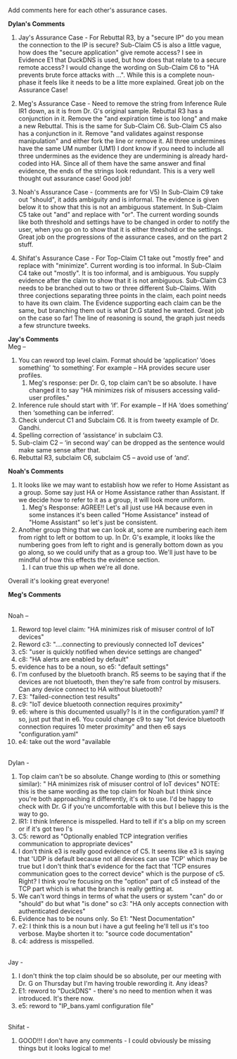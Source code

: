 Add comments here for each other's assurance cases.

**Dylan's Comments**

 1. Jay's Assurance Case - 
   For Rebuttal R3, by a "secure IP" do you mean the connection to the IP is secure?
    Sub-Claim C5 is also a little vague, how does the "secure application" give remote access? I see in Evidence E1 that      DuckDNS is used, but how does that relate to a secure remote access?
    I would change the wording on Sub-Claim C6 to "HA prevents brute force attacks with ...". While this is a complete noun-phase it feels like it needs to be a litte  more explained.
    Great job on the Assurance Case!
    
 2. Meg's Assurance Case - 
    Need to remove the string from Inference Rule IR1 down, as it is from Dr. G's original sample.
    Rebuttal R3 has a conjunction in it. Remove the "and expiration time is too long" and make a new Rebuttal. This is the  same for Sub-Claim C6.
    Sub-Claim C5 also has a conjunction in it. Remove "and validates against response manipulation" and either fork the line or remove it. 
    All three undermines have the same UM number (UM1)
    I dont know if you need to include all three undermines as the evidence they are undermining is already hard-coded into HA. Since all of them have the same answer and final evidence, the ends of the strings look redundant. 
    This is a very well thought out assurance case! Good job!
    
 3. Noah's Assurance Case - (comments are for V5)
    In Sub-Claim C9 take out "should", it adds ambiguity and is informal. The evidence is given below it to show that this is not an ambiguous statement.
    In Sub-Claim C5 take out "and" and replace with "or". The current wording sounds like both threshold and settings have to be changed in order to notify the user, when you go on to show that it is either threshold or the settings.
    Great job on the progressions of the assurance cases, and on the part 2 stuff. 
    
 4. Shifat's Assurance Case -
    For Top-Claim C1 take out "mostly free" and replace with "minimize". Current wording is too informal.
    In Sub-Claim C4 take out "mostly". It is too informal, and is ambiguous. You supply evidence after the claim to show that it is not ambiguous. 
    Sub-Claim C3 needs to be branched out to two or three different Sub-Claims. With three conjections separating three points in the claim, each point needs to have its own claim. The Evidence supporting each claim can be the same, but branching them out is what Dr.G stated he wanted.
    Great job on the case so far! The line of reasoning is sound, the graph just needs a few struncture tweeks. 

**Jay's Comments** 
<br/> Meg –

1.	You can reword top level claim. Format should be ‘application’ ‘does something’ ‘to something’. For example – HA provides secure user profiles. 
     1. Meg's response: per Dr. G, top claim can't be so absolute. I have changed it to say "HA minimizes risk of misusers accessing valid-user profiles."
3.	Inference rule should start with ‘if’. For example – If HA ‘does something’ then ‘something can be inferred’.
4.	Check undercut C1 and Subclaim C6. It is from tweety example of Dr. Gandhi.
5.	Spelling correction of ‘assistance’ in subclaim C3.
6.	Sub-claim C2 – ‘in second way’ can be dropped as the sentence would make same sense after that.
7.	Rebuttal R3, subclaim C6, subclaim C5 – avoid use of ‘and’.


**Noah's Comments**
1. It looks like we may want to establish how we refer to Home Assistant as a group. Some say just HA or Home Assistance rather than Assistant. If we decide how to refer to it as a group, it will look more uniform. 
      1. Meg's Response: AGREE!! Let's all just use HA because even in some instances it's been called "Home Assistance" instead of "Home Assistant" so let's just be consistent.
3. Another group thing that we can look at, some are numbering each item from right to left or bottom to up. In Dr. G's example, it looks like the numbering goes from left to right and is generally bottom down as you go along, so we could unify that as a group too. We'll just have to be mindful of how this effects the evidence section.
      1. I can true this up when we're all done.

Overall it's looking great everyone!

**Meg's Comments** 

<br/> Noah –

1.	Reword top level claim: "HA minimizes risk of misuser control of IoT devices"
2.	Reword c3: "....connecting to previously connected IoT devices"
3.	c5: "user is quickly notified when device settings are changed"
4.	c8: "HA alerts are enabled by default"
5.	evidence has to be a noun, so e5: "default settings"
6.	I'm confused by the bluetooth branch. R5 seems to be saying that if the devices are not bluetooth, then they're safe from control by misusers. Can any device connect to HA without bluetooth?
7.	E3: "failed-connection test results"
8.	c9: "IoT device bluetooth connection requires proximity"
9.	e6: where is this documented usually? Is it in the configuration.yaml? If so, just put that in e6. You could change c9 to say "Iot device bluetooth connection requires 10 meter proximity" and then e6 says "configuration.yaml"
10.	e4: take out the word "available

<br/> Dylan - 

1. Top claim can't be so absolute. Change wording to (this or something similar): "	HA minimizes risk of misuser control of IoT devices" NOTE: this is the same wording as the top claim for Noah but I think since you're both approaching it differently, it's ok to use. I'd be happy to check with Dr. G if you're uncomfortable with this but I believe this is the way to go.
2. IR1: I think Inference is misspelled. Hard to tell if it's a blip on my screen or if  it's got two I's
3. C5: reword as "Optionally enabled TCP integration verifies communication to appropriate devices"
4. I don't think e3 is really good evidence of C5. It seems like e3 is saying that 'UDP is default because not all devices can use TCP' which may be true but I don't think that's evidence for the fact that 'TCP ensures communication goes to the correct device" which is the purpose of c5. Right? I think you're focusing on the "option" part of c5 instead of the TCP part which is what the branch is really getting at.
5. We can't word things in terms of what the users or system "can" do or "should" do but what "is done" so c3: "HA only accepts connection with authenticated devices"
6. Evidence has to be nouns only. So E1: "Nest Documentation"
7. e2: I think this is a noun but i have a gut feeling he'll tell us it's too verbose. Maybe shorten it to: "source code documentation"
8. c4: address is misspelled.

<br/> Jay - 

1. I don't think the top claim should be so absolute, per our meeting with Dr. G on Thursday but I'm having trouble rewording it. Any ideas?
2. E1: reword to "DuckDNS" - there's no need to mention when it was introduced. It's there now. 
3. e5: reword to "IP_bans.yaml configuration file"


<br/> Shifat -

1. GOOD!!! I don't have any comments - I could obviously be missing things but it looks logical to me!
